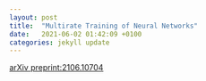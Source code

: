 ```yaml
---
layout: post
title:  "Multirate Training of Neural Networks"
date:   2021-06-02 01:42:09 +0100
categories: jekyll update
---
```



[arXiv preprint:2106.10704](https://arxiv.org/abs/2106.10704)



